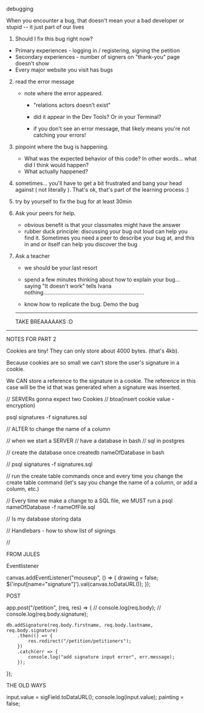 debugging

When you encounter a bug, that doesn't mean your a bad developer or stupid -- it just part of our lives

1. Should I fix this bug right now?

-   Primary experiences - logging in / registering, signing the petition
-   Secondary experiences - number of signers on "thank-you" page doesn't show
-   Every major website you visit has bugs

2. read the error message

    - note where the error appeared.

        - "relations actors doesn't exist"
        - did it appear in the Dev Tools? Or in your Terminal?

        - if you don't see an error message, that likely means you're not catching your errors!

3. pinpoint where the bug is happening.

    - What was the expected behavior of this code? In other words... what did I think would happen?
    - What actually happened?

4. sometimes... you'll have to get a bit frustrated and bang your head against ( not literally ).
   That's ok, that's part of the learning process :)

5. try by yourself to fix the bug for at least 30min

6. Ask your peers for help.

    - obvious benefit is that your classmates might have the answer
    - rubber duck principle: discussing your bug out loud can help you find it. Sometimes you need a peer to describe your bug at, and this in and or itself can help you discover the bug

7. Ask a teacher

    - we should be your last resort

    - spend a few minutes thinking about how to explain your bug... saying "It doesn't work" tells Ivana nothing..................................................................

    - know how to replicate the bug. Demo the bug


    ________________________

    TAKE BREAAAAAKS :D

---

NOTES FOR PART 2

Cookies are tiny!
They can only store about 4000 bytes. (that's 4kb).

Because cookies are so small we can't store the user's signature in a cookie.

We CAN store a reference to the signature in a cookie. The reference in this case will be the id that was generated when a signature was inserted.

// SERVERs gonna expect two Cookies
// btoa(insert cookie value - encryption)

psql signatures -f signatures.sql

// ALTER to change the name of a column

// when we start a SERVER
// have a database in bash
// sql in postgres

// create the database once
createdb
nameOfDatabase in bash

// psql signatures -f signatures.sql

// run the create table commands once and every time you change the create table command (let's say you change the name of a column, or add a column, etc.)

// Every time we make a change to a SQL file, we MUST run a psql nameOfDatabase -f nameOfFile.sql

// Is my database storing data

// Handlebars - how to show list of signings

//

FROM JULES

Eventlistener

canvas.addEventListener("mouseup", () => {
drawing = false;
\$('input[name="signature"]').val(canvas.toDataURL());
});

POST

app.post("/petition", (req, res) => {
// console.log(req.body);
// console.log(req.body.signature);

    db.addSignature(req.body.firstname, req.body.lastname, req.body.signature)
        .then(() => {
            res.redirect("/petition/petitioners");
        })
        .catch(err => {
            console.log("add signature input error", err.message);
        });

});

THE OLD WAYS

input.value = sigField.toDataURL();
console.log(input.value);
painting = false;
